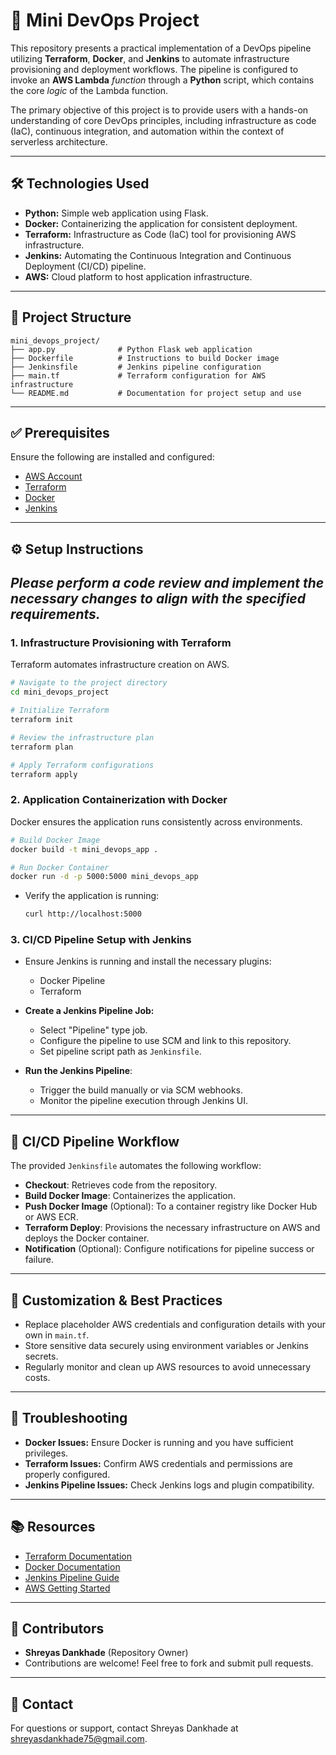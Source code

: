 # 🚀 Mini DevOps Project

This repository presents a practical implementation of a DevOps pipeline utilizing **Terraform**, **Docker**, and **Jenkins** to automate infrastructure provisioning and deployment workflows. The pipeline is configured to invoke an **AWS Lambda** _function_ through a **Python** script, which contains the core _logic_ of the Lambda function.

The primary objective of this project is to provide users with a hands-on understanding of core DevOps principles, including infrastructure as code (IaC), continuous integration, and automation within the context of serverless architecture.

---

## 🛠️ Technologies Used

- **Python:** Simple web application using Flask.
- **Docker:** Containerizing the application for consistent deployment.
- **Terraform:** Infrastructure as Code (IaC) tool for provisioning AWS infrastructure.
- **Jenkins:** Automating the Continuous Integration and Continuous Deployment (CI/CD) pipeline.
- **AWS:** Cloud platform to host application infrastructure.

---

## 📂 Project Structure

```
mini_devops_project/
├── app.py              # Python Flask web application
├── Dockerfile          # Instructions to build Docker image
├── Jenkinsfile         # Jenkins pipeline configuration
├── main.tf             # Terraform configuration for AWS infrastructure
└── README.md           # Documentation for project setup and use
```

---

## ✅ Prerequisites

Ensure the following are installed and configured:

- [AWS Account](https://aws.amazon.com/)
- [Terraform](https://www.terraform.io/downloads)
- [Docker](https://docs.docker.com/get-docker/)
- [Jenkins](https://www.jenkins.io/download/)

---

## ⚙️ Setup Instructions

## *Please perform a code review and implement the necessary changes to align with the specified requirements.*

### 1. Infrastructure Provisioning with Terraform

Terraform automates infrastructure creation on AWS.

```bash
# Navigate to the project directory
cd mini_devops_project

# Initialize Terraform
terraform init

# Review the infrastructure plan
terraform plan

# Apply Terraform configurations
terraform apply
```

### 2. Application Containerization with Docker

Docker ensures the application runs consistently across environments.

```bash
# Build Docker Image
docker build -t mini_devops_app .

# Run Docker Container
docker run -d -p 5000:5000 mini_devops_app
```

- Verify the application is running:
  ```bash
  curl http://localhost:5000
  ```

### 3. CI/CD Pipeline Setup with Jenkins

- Ensure Jenkins is running and install the necessary plugins:

  - Docker Pipeline
  - Terraform

- **Create a Jenkins Pipeline Job:**

  - Select "Pipeline" type job.
  - Configure the pipeline to use SCM and link to this repository.
  - Set pipeline script path as `Jenkinsfile`.

- **Run the Jenkins Pipeline**:

  - Trigger the build manually or via SCM webhooks.
  - Monitor the pipeline execution through Jenkins UI.

---

## 🔄 CI/CD Pipeline Workflow

The provided `Jenkinsfile` automates the following workflow:

- **Checkout**: Retrieves code from the repository.
- **Build Docker Image**: Containerizes the application.
- **Push Docker Image** (Optional): To a container registry like Docker Hub or AWS ECR.
- **Terraform Deploy**: Provisions the necessary infrastructure on AWS and deploys the Docker container.
- **Notification** (Optional): Configure notifications for pipeline success or failure.

---

## 🎯 Customization & Best Practices

- Replace placeholder AWS credentials and configuration details with your own in `main.tf`.
- Store sensitive data securely using environment variables or Jenkins secrets.
- Regularly monitor and clean up AWS resources to avoid unnecessary costs.

---

## 🛑 Troubleshooting

- **Docker Issues:** Ensure Docker is running and you have sufficient privileges.
- **Terraform Issues:** Confirm AWS credentials and permissions are properly configured.
- **Jenkins Pipeline Issues:** Check Jenkins logs and plugin compatibility.

---

## 📚 Resources

- [Terraform Documentation](https://www.terraform.io/docs/)
- [Docker Documentation](https://docs.docker.com/)
- [Jenkins Pipeline Guide](https://www.jenkins.io/doc/book/pipeline/)
- [AWS Getting Started](https://aws.amazon.com/getting-started/)

---

## 👥 Contributors
- **Shreyas Dankhade** (Repository Owner)
- Contributions are welcome! Feel free to fork and submit pull requests.

---

## 📧 Contact
For questions or support, contact Shreyas Dankhade at shreyasdankhade75@gmail.com.


